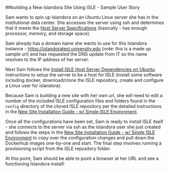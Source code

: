 ##building a New Islandora Site Using ISLE - Sample User Story

Sam wants to spin up Islandora on an Ubuntu Linux server she has in the institutional data center. She accesses the server using ssh and determines that it meets the [Host Server Specifications](../01_installation_host_server/host_server_system_specifications.md) (basically - has enough processor, memory, and storage space).

Sam already has a domain name she wants to use for this Islandora instance - https://islandoratest.university.edu (note: this is a made up sample url) and has requested the DNS update from IT so the name resolves to the IP address of her server.

Next Sam follows the [Install ISLE Host Server Dependencies on Ubuntu](../01_installation_host_server/install_on_ubuntu.md) instructions to setup the server to be a host for ISLE (install some software including docker, download/clone the ISLE repository, create and configure a Linux user for islandora).

Because Sam is building a new site with her own url, she will need to edit a number of the included ISLE configuration files and folders found in the `config` directory of the cloned ISLE repository per the detailed instructions in the [New Site Installation Guide - w/ Single ISLE Environment](new_site_installation_guide_single.md).

Once all the configurations have been set, Sam is ready to install ISLE itself - she connects to the server via ssh as the islandora user she just created and follows the steps in the [New Site Installation Guide - w/ Single ISLE Environment](new_site_installation_guide_single.md) to copy over the configuration changes and pull down the Dockerhub images one-by-one and start. The final step involves running a provisioning script from the ISLE repository folder.

At this point, Sam should be able to point a browser at her URL and see a functioning Islandora install!
